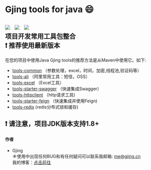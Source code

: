# Gjing tools for java :smile:
![](https://img.shields.io/badge/version-1.5.3-green.svg) &nbsp; ![](https://img.shields.io/badge/author-Gjing-green.svg) &nbsp; ![](https://img.shields.io/badge/builder-success-green.svg)   
项目开发常用工具包整合   
:exclamation: **推荐使用最新版本**   
---
在您的项目中使用Java Gjing tools的推荐方法是从Maven中使用它。如下:
* <a href="https://github.com/archine/tools/tree/master/tools-common" title="公用组件包">tools-common</a> （参数处理，excel，时间，加密,线程池,验证码等）
* <a href="https://github.com/archine/tools/tree/master/tools-ali" title="阿里工具包">tools-ali</a> （阿里常用工具：短信，OSS）
* <a href="https://github.com/archine/tools/tree/master/tools-excel" title="Excel工具包">tools-excel</a> （Excel工具）
* <a href="https://github.com/archine/tools/tree/master/tools-starter-swagger" title="swagger包">tools-starter-swagger</a> （快速集成Swagger）
* <a href="https://github.com/archine/tools/tree/master/tools-httpclient" title="http工具包">tools-httpclient</a> （http请求工具)   
* <a href="https://github.com/archine/tools/tree/master/tools-starter-feign" title="http工具包">tools-starter-feign</a> （快速集成并使用Feign)   
* <a href="https://github.com/archine/tools/tree/master/tools-redis" title="redis分布式锁和分布式缓存">tools-redis</a> (redis分布式锁和缓存)

:exclamation: 请注意，项目JDK版本支持1.8+
---
#### **作者**
* Gjing   
:sunny:使用中出现任何BUG和有任何疑问可以联系我邮箱: me@gjing.cn      
我的博客：[点击前往](https://yq.aliyun.com/users/ni2fxx5sipgvo?spm=a2c4e.11155435.allcontent.1.5f1e781c2lFtJy)
